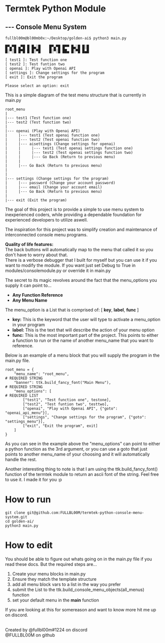 # Termtek Python Module
## --- Console Menu System

```
fullbl00m@bl00mb0x:~/Desktop/golden-ai$ python3 main.py 

█▀▄▀█ ▄▀█ █ █▄░█    █▀▄▀█ █▀▀ █▄░█ █░█
█░▀░█ █▀█ █ █░▀█    █░▀░█ ██▄ █░▀█ █▄█

[ test1 ]: Test function one
[ test2 ]: Test funtion two
[ openai ]: Play with Openai API
[ settings ]: Change settings for the program
[ exit ]: Exit the program

Please select an option: exit

```


This is a simple diagram of the test menu structure that is currently in main.py

```
root_menu
|
|--- test1 (Test function one)
|--- test2 (Test function two)
|
|--- openai (Play with Openai API)
|     |--- test1 (Test openai function one)
|     |--- test2 (Test openai function two)
|     |--- aisettings (Change settings for openai)
|     |     |--- test1 (Test openai settings function one)
|     |     |--- test2 (Test openai settings function two)
|     |     |--- Go Back (Return to previous menu)
|     |
|     |--- Go Back (Return to previous menu)
|
|
|--- settings (Change settings for the program)
|     |--- password (Change your account password)
|     |--- email (Change your account email)
|     |--- Go Back (Return to previous menu)
|
|--- exit (Exit the program)

```

The goal of this project is to provide a simple to use menu system to inexperienced coders, while providing a dependable foundation for experienced developers to utilize aswell. 

The inspiration for this project was to simplify creation and maintenance of interconnected console menu programs.

<b>Quality of life features:</b><br>
The back buttons will automatically map to the menu that called it so you don't have to worry about that.<br>
There is a verbose debugger that I built for myself but you can use it if you want to modify the module.
If you want just set Debug to True in modules/consolemodule.py or override it in main.py

The secret to its magic revolves around the fact that the menu_options you supply it can point to...

<ul>
    <li><b>Any Function Reference</b></li>
    <li><b>Any Menu Name</b></li>
</ul>

The menu_option is a List that is comprised of: [ <b>key</b>, <b>label</b>, <b>func</b> ]
<ul>
    <li><b>key:</b> This is the keyword that the user will type to activate a menu_option in your program</li>
    <li><b>label:</b> This is the text that will describe the action of your menu option</li>
    <li><b>func:</b> This is the most important part of the project. This points to either a function to run or the name of another menu_name that you want to reference.</li>
</ul>

Below is an example of a menu block that you will supply the program in the main.py file.

```
root_menu = {
    "menu_name": "root_menu",                                                           # REQUIRED STRING
    "banner": ttk.build_fancy_font("Main Menu"),                                        # REQUIRED STRING
    "menu_options": [                                                                   # REQUIRED LIST
        ["test1", "Test function one", testone],
        ["test2", "Test funtion two", testtwo],
        ["openai", "Play with Openai API", {"goto": "openai_api_menu"}],
        ["settings", "Change settings for the program", {"goto": "settings_menu"}],
        ["exit", "Exit the program", exit]
    ]
}
```
As you can see in the example above the "menu_options" can point to either a python function as the 3rd argument, or you can use a goto that just points to another menu_name of your choosing and it will automatically handle the rest.

Another interesting thing to note is that I am using the ttk.build_fancy_font() function of the termtek module to return an ascii font of the string. Feel free to use it. I made it for you :p

# How to run
```
git clone git@github.com:FULLBL00M/termtek-python-console-menu-system.git
cd golden-ai/
python3 main.py
```

# How to edit
You should be able to figure out whats going on in the main.py file if you read these docs.
But the required steps are...

1) Create your menu blocks in main.py
2) Ensure they match the template structure
3) add all menu block vars to a list in the way you prefer
4) submit the List to the ttk.build_console_menu_objects(all_menus) function
5) set your default menu in the __main__ function

If you are looking at this for somereason and want to know more hit me up on discord.

<br>
Created by @fullbl00m#1224 on discord
           <br>@FULLBL00M on github

